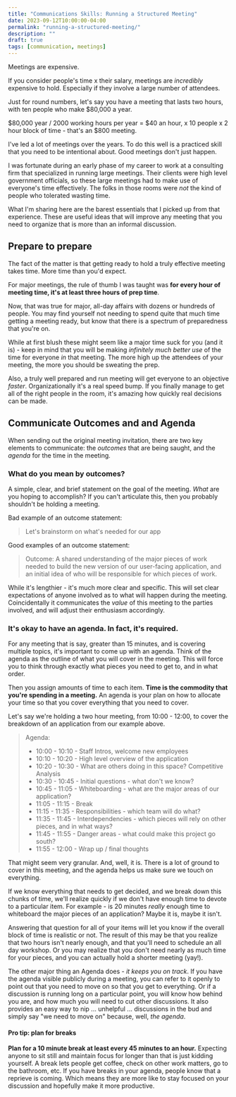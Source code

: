 ```yaml
---
title: "Communications Skills: Running a Structured Meeting"
date: 2023-09-12T10:00:00-04:00
permalink: "running-a-structured-meeting/"
description: ""
draft: true
tags: [communication, meetings]
---
```


Meetings are expensive.

If you consider people's time x their salary, meetings are _incredibly_ expensive to hold. Especially if they involve a large number of attendees.

Just for round numbers, let's say you have a meeting that lasts two hours, with ten people who make $80,000 a year.

$80,000 year / 2000 working hours per year = $40 an hour, x 10 people x 2 hour block of time - that's an $800 meeting.

I've led a lot of meetings over the years. To do this well is a practiced skill that you need to be intentional about. Good meetings don't just happen.

I was fortunate during an early phase of my career to work at a consulting firm that specialized in running large meetings. Their clients were high level government officials, so these large meetings had to make use of everyone's time effectively. The folks in those rooms were _not_ the kind of people who tolerated wasting time.

What I'm sharing here are the barest essentials that I picked up from that experience. These are useful ideas that will improve any meeting that you need to organize that is more than an informal discussion.

## Prepare to prepare

The fact of the matter is that getting ready to hold a truly effective meeting takes time. More time than you'd expect.

For major meetings, the rule of thumb I was taught was **for every hour of meeting time, it's at least three hours of prep time**.

Now, that was true for major, all-day affairs with dozens or hundreds of people. You may find yourself not needing to spend quite that much time getting a meeting ready, but know that there is a spectrum of preparedness that you're on.

While at first blush these might seem like a major time suck for you (and it is) - keep in mind that you will be making _infinitely much better use_ of the time for everyone _in_ that meeting. The more high up the attendees of your meeting, the more you should be sweating the prep.

Also, a truly well prepared and run meeting will get everyone to an objective _faster_. Organizationally it's a real speed bump. If you finally manage to get all of the right people in the room, it's amazing how quickly real decisions can be made.

## Communicate Outcomes and and Agenda

When sending out the original meeting invitation, there are two key elements to communicate: the *outcomes* that are being saught, and the *agenda* for the time in the meeting.

### What do you mean by outcomes?

A simple, clear, and brief statement on the goal of the meeting. _What_ are you hoping to accomplish? If you can't articulate this, then you probably shouldn't be holding a meeting.

Bad example of an outcome statement:

> Let's brainstorm on what's needed for our app

Good examples of an outcome statement:

> Outcome: A shared understanding of the major pieces of work needed to build the new version of our user-facing application, and an initial idea of who will be responsible for which pieces of work.

While it's lengthier - it's much more clear and specific. This will set clear expectations of anyone involved as to what will happen during the meeting. Coincidentally it communicates the _value_ of this meeting to the parties involved, and will adjust their enthusiasm accordingly.

### It's okay to have an agenda. In fact, it's required.

For any meeting that is say, greater than 15 minutes, and is covering multiple topics, it's important to come up with an agenda. Think of the agenda as the outline of what you will cover in the meeting. This will force you to think through exactly what pieces you need to get to, and in what order.

Then you assign amounts of time to each item. **Time is the commodity that you're spending in a meeting.** An agenda is your plan on how to allocate your time so that you cover everything that you need to cover.

Let's say we're holding a two hour meeting, from 10:00 - 12:00, to cover the breakdown of an application from our example above.

> Agenda:
> - 10:00 - 10:10 - Staff Intros, welcome new employees
> - 10:10 - 10:20 - High level overview of the application
> - 10:20 - 10:30 - What are others doing in this space? Competitive Analysis
> - 10:30 - 10:45 - Initial questions - what don't we know?
> - 10:45 - 11:05 - Whiteboarding - what are the major areas of our application?
> - 11:05 - 11:15 - Break
> - 11:15 - 11:35 - Responsibilities - which team will do what?
> - 11:35 - 11:45 - Interdependencies - which pieces will rely on other pieces, and in what ways?
> - 11:45 - 11:55 - Danger areas - what could make this project go south?
> - 11:55 - 12:00 - Wrap up / final thoughts

That might seem very granular. And, well, it is. There is a lot of ground to cover in this meeting, and the agenda helps us make sure we touch on everything.

If we know everything that needs to get decided, and we break down this chunks of time, we'll realize quickly if we don't have enough time to devote to a particular item. For example - is 20 minutes _really_ enough time to whiteboard the major pieces of an application? Maybe it is, maybe it isn't.

Answering that question for all of your items will let you know if the overall block of time is realistic or not. The result of this may be that you realize that two hours isn't nearly enough, and that you'll need to schedule an all day workshop. Or you may realize that you don't need nearly as much time for your pieces, and you can actually hold a shorter meeting (yay!).

The other major thing an Agenda does - _it keeps you on track_. If you have the agenda visible publicly during a meeting, you can refer to it openly to point out that you need to move on so that you get to everything. Or if a discussion is running long on a particular point, you will know how behind you are, and how much you will need to cut other discussions. It also provides an easy way to nip ... unhelpful ... discussions in the bud and simply say "we need to move on" because, well, _the agenda_.

#### Pro tip: plan for breaks

**Plan for a 10 minute break at least every 45 minutes to an hour.** Expecting anyone to sit still and maintain focus for longer than that is just kidding yourself. A break lets people get coffee, check on other work matters, go to the bathroom, etc. If you have breaks in your agenda, people know that a reprieve is coming. Which means they are more like to stay focused on your discussion and hopefully make it more productive.





